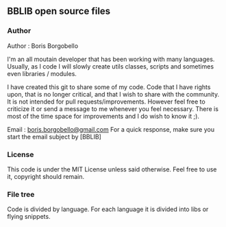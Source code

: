 
## BBLIB open source files

### Author

Author : Boris Borgobello

I'm an all moutain developer that has been working with many languages. 
Usually, as I code I will slowly create utils classes, scripts and sometimes even libraries / modules.

I have created this git to share some of my code. Code that I have rights upon, that is no longer critical, and that I wish to share with the community.
It is not intended for pull requests/improvements. However feel free to criticize it or send a message to me whenever you feel necessary. There is most of the time space for improvements and I do wish to know it ;).

Email : boris.borgobello@gmail.com
For a quick response, make sure you start the email subject by [BBLIB]

### License

This code is under the MIT License unless said otherwise. Feel free to use it, copyright should remain.

### File tree

Code is divided by language. For each language it is divided into libs or flying snippets.
